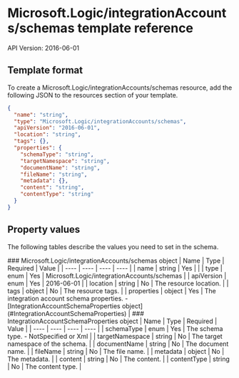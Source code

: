 # Microsoft.Logic/integrationAccounts/schemas template reference
API Version: 2016-06-01
## Template format

To create a Microsoft.Logic/integrationAccounts/schemas resource, add the following JSON to the resources section of your template.

```json
{
  "name": "string",
  "type": "Microsoft.Logic/integrationAccounts/schemas",
  "apiVersion": "2016-06-01",
  "location": "string",
  "tags": {},
  "properties": {
    "schemaType": "string",
    "targetNamespace": "string",
    "documentName": "string",
    "fileName": "string",
    "metadata": {},
    "content": "string",
    "contentType": "string"
  }
}
```
## Property values

The following tables describe the values you need to set in the schema.

<a id="Microsoft.Logic/integrationAccounts/schemas" />
### Microsoft.Logic/integrationAccounts/schemas object
|  Name | Type | Required | Value |
|  ---- | ---- | ---- | ---- |
|  name | string | Yes |  |
|  type | enum | Yes | Microsoft.Logic/integrationAccounts/schemas |
|  apiVersion | enum | Yes | 2016-06-01 |
|  location | string | No | The resource location. |
|  tags | object | No | The resource tags. |
|  properties | object | Yes | The integration account schema properties. - [IntegrationAccountSchemaProperties object](#IntegrationAccountSchemaProperties) |


<a id="IntegrationAccountSchemaProperties" />
### IntegrationAccountSchemaProperties object
|  Name | Type | Required | Value |
|  ---- | ---- | ---- | ---- |
|  schemaType | enum | Yes | The schema type. - NotSpecified or Xml |
|  targetNamespace | string | No | The target namespace of the schema. |
|  documentName | string | No | The document name. |
|  fileName | string | No | The file name. |
|  metadata | object | No | The metadata. |
|  content | string | No | The content. |
|  contentType | string | No | The content type. |

